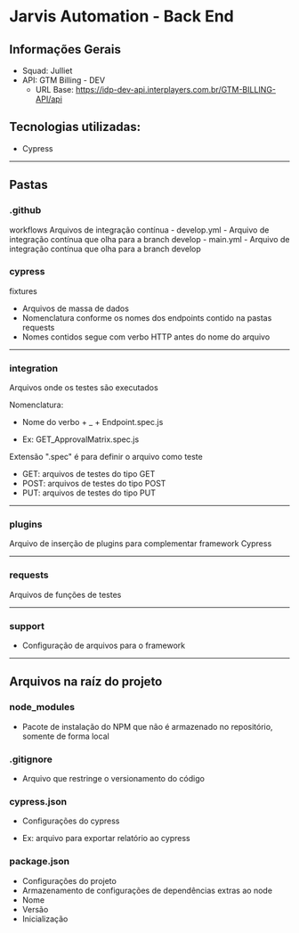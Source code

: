 # Jarvis Automation - Back End

## Informações Gerais
- Squad: Julliet
- API: GTM Billing - DEV
    - URL Base: https://idp-dev-api.interplayers.com.br/GTM-BILLING-API/api
    
## Tecnologias utilizadas:
- Cypress

---

## Pastas
### .github
workflows
    Arquivos de integração contínua
    - develop.yml
        - Arquivo de integração contínua que olha para a branch develop
    - main.yml
        - Arquivo de integração contínua que olha para a branch develop

### cypress
fixtures
  - Arquivos de massa de dados
  - Nomenclatura conforme os nomes dos endpoints contido na pastas requests
  - Nomes contidos segue com verbo HTTP antes do nome do arquivo

---

### integration
Arquivos onde os testes são executados

Nomenclatura:
- Nome do verbo + _ + Endpoint.spec.js

- Ex:
GET_ApprovalMatrix.spec.js

Extensão ".spec" é para definir o arquivo como teste


- GET: arquivos de testes do tipo GET
- POST: arquivos de testes do tipo POST
- PUT: arquivos de testes do tipo PUT

---

### plugins
Arquivo de inserção de plugins para complementar framework Cypress


---

### requests
Arquivos de funções de testes

---

### support
- Configuração de arquivos para o framework

---

## Arquivos na raíz do projeto

### node_modules
- Pacote de instalação do NPM que não é armazenado no repositório, somente de forma local

### .gitignore
- Arquivo que restringe o versionamento do código

### cypress.json
- Configurações do cypress

- Ex: arquivo para exportar relatório ao cypress

### package.json
- Configurações do projeto
- Armazenamento de configurações de dependências extras ao node
- Nome
- Versão
- Inicialização